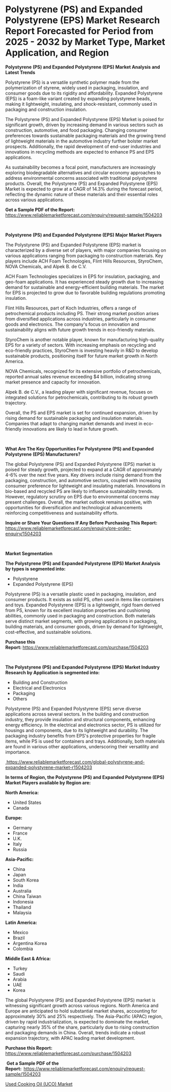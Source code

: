 <p><h1>Polystyrene (PS) and Expanded Polystyrene (EPS) Market Research Report Forecasted for Period from 2025 -  2032 by Market Type, Market Application, and Region</h1></p><p><strong>Polystyrene (PS) and Expanded Polystyrene (EPS) Market Analysis and Latest Trends</strong></p>
<p><p>Polystyrene (PS) is a versatile synthetic polymer made from the polymerization of styrene, widely used in packaging, insulation, and consumer goods due to its rigidity and affordability. Expanded Polystyrene (EPS) is a foam-like variant created by expanding polystyrene beads, making it lightweight, insulating, and shock-resistant, commonly used in packaging and construction insulation.</p><p>The Polystyrene (PS) and Expanded Polystyrene (EPS) Market is poised for significant growth, driven by increasing demand in various sectors such as construction, automotive, and food packaging. Changing consumer preferences towards sustainable packaging materials and the growing trend of lightweight materials in the automotive industry further bolster market prospects. Additionally, the rapid development of end-user industries and innovations in recycling methods are expected to enhance PS and EPS applications.</p><p>As sustainability becomes a focal point, manufacturers are increasingly exploring biodegradable alternatives and circular economy approaches to address environmental concerns associated with traditional polystyrene products. Overall, the Polystyrene (PS) and Expanded Polystyrene (EPS) Market is expected to grow at a CAGR of 14.3% during the forecast period, reflecting the dynamic nature of these materials and their essential roles across various applications.</p></p>
<p><strong>Get a Sample PDF of the Report:&nbsp;</strong> <a href="https://www.reliablemarketforecast.com/enquiry/request-sample/1504203?utm_campaign=1906&utm_medium=2&utm_source=Github&utm_content=ia&utm_term=01022025&utm_id=polystyrene-ps-and-expanded-polystyrene-eps">https://www.reliablemarketforecast.com/enquiry/request-sample/1504203</a></p>
<p>&nbsp;</p>
<p><strong>Polystyrene (PS) and Expanded Polystyrene (EPS) Major Market Players</strong></p>
<p><p>The Polystyrene (PS) and Expanded Polystyrene (EPS) market is characterized by a diverse set of players, with major companies focusing on various applications ranging from packaging to construction materials. Key players include ACH Foam Technologies, Flint Hills Resources, StyroChem, NOVA Chemicals, and Alpek B. de C.V.</p><p>ACH Foam Technologies specializes in EPS for insulation, packaging, and geo-foam applications. It has experienced steady growth due to increasing demand for sustainable and energy-efficient building materials. The market for EPS is projected to grow due to favorable building regulations promoting insulation.</p><p>Flint Hills Resources, part of Koch Industries, offers a range of petrochemical products including PS. Their strong market position arises from diversified applications across industries, particularly in consumer goods and electronics. The company's focus on innovation and sustainability aligns with future growth trends in eco-friendly materials.</p><p>StyroChem is another notable player, known for manufacturing high-quality EPS for a variety of sectors. With increasing emphasis on recycling and eco-friendly practices, StyroChem is investing heavily in R&D to develop sustainable products, positioning itself for future market growth in North America.</p><p>NOVA Chemicals, recognized for its extensive portfolio of petrochemicals, reported annual sales revenue exceeding $4 billion, indicating strong market presence and capacity for innovation.</p><p>Alpek B. de C.V., a leading player with significant revenue, focuses on integrated solutions for petrochemicals, contributing to its robust growth trajectory. </p><p>Overall, the PS and EPS market is set for continued expansion, driven by rising demand for sustainable packaging and insulation materials. Companies that adapt to changing market demands and invest in eco-friendly innovations are likely to lead in future growth.</p></p>
<p>&nbsp;</p>
<p><strong>What Are The Key Opportunities For Polystyrene (PS) and Expanded Polystyrene (EPS) Manufacturers?</strong></p>
<p><p>The global Polystyrene (PS) and Expanded Polystyrene (EPS) market is poised for steady growth, projected to expand at a CAGR of approximately 4-6% over the next five years. Key drivers include rising demand from the packaging, construction, and automotive sectors, coupled with increasing consumer preference for lightweight and insulating materials. Innovations in bio-based and recycled PS are likely to influence sustainability trends. However, regulatory scrutiny on EPS due to environmental concerns may present challenges. Overall, the market outlook remains positive, with opportunities for diversification and technological advancements reinforcing competitiveness and sustainability efforts.</p></p>
<p><strong>Inquire or Share Your Questions If Any Before Purchasing This Report:</strong> <a href="https://www.reliablemarketforecast.com/enquiry/pre-order-enquiry/1504203?utm_campaign=1906&utm_medium=2&utm_source=Github&utm_content=ia&utm_term=01022025&utm_id=polystyrene-ps-and-expanded-polystyrene-eps">https://www.reliablemarketforecast.com/enquiry/pre-order-enquiry/1504203</a></p>
<p>&nbsp;</p>
<p><strong>Market Segmentation</strong></p>
<p><strong>The Polystyrene (PS) and Expanded Polystyrene (EPS) Market Analysis by types is segmented into:</strong></p>
<p><ul><li>Polystyrene</li><li>Expanded Polystyrene (EPS)</li></ul></p>
<p><p>Polystyrene (PS) is a versatile plastic used in packaging, insulation, and consumer products. It exists as solid PS, often used in items like containers and toys. Expanded Polystyrene (EPS) is a lightweight, rigid foam derived from PS, known for its excellent insulation properties and cushioning abilities, commonly used in packaging and construction. Both materials serve distinct market segments, with growing applications in packaging, building materials, and consumer goods, driven by demand for lightweight, cost-effective, and sustainable solutions.</p></p>
<p><strong>Purchase this Report:&nbsp;</strong><a href="https://www.reliablemarketforecast.com/purchase/1504203?utm_campaign=1906&utm_medium=2&utm_source=Github&utm_content=ia&utm_term=01022025&utm_id=polystyrene-ps-and-expanded-polystyrene-eps">https://www.reliablemarketforecast.com/purchase/1504203</a></p>
<p>&nbsp;</p>
<p><strong>The Polystyrene (PS) and Expanded Polystyrene (EPS) Market Industry Research by Application is segmented into:</strong></p>
<p><ul><li>Building and Construction</li><li>Electrical and Electronics</li><li>Packaging</li><li>Others</li></ul></p>
<p><p>Polystyrene (PS) and Expanded Polystyrene (EPS) serve diverse applications across several sectors. In the building and construction industry, they provide insulation and structural components, enhancing energy efficiency. In the electrical and electronics sector, PS is utilized for housings and components, due to its lightweight and durability. The packaging industry benefits from EPS's protective properties for fragile items, while PS is used for containers and trays. Additionally, both materials are found in various other applications, underscoring their versatility and importance.</p></p>
<p><a href="https://www.reliablemarketforecast.com/global-polystyrene-and-expanded-polystyrene-market-r1504203?utm_campaign=1906&utm_medium=2&utm_source=Github&utm_content=ia&utm_term=01022025&utm_id=polystyrene-ps-and-expanded-polystyrene-eps">&nbsp;https://www.reliablemarketforecast.com/global-polystyrene-and-expanded-polystyrene-market-r1504203</a></p>
<p><strong>In terms of Region, the Polystyrene (PS) and Expanded Polystyrene (EPS) Market Players available by Region are:</strong></p>
<p>
    <p> <strong> North America: </strong>
        <ul>
            <li>United States</li>
            <li>Canada</li>
        </ul>
        </p> 
    <p> <strong> Europe: </strong>
        <ul>
            <li>Germany</li>
            <li>France</li>
            <li>U.K.</li>
            <li>Italy</li>
            <li>Russia</li>
        </ul>
        </p> 
    <p> <strong> Asia-Pacific: </strong>
        <ul>
            <li>China</li>
            <li>Japan</li>
            <li>South Korea</li>
            <li>India</li>
            <li>Australia</li>
            <li>China Taiwan</li>
            <li>Indonesia</li>
            <li>Thailand</li>
            <li>Malaysia</li>
        </ul>
        </p> 
    <p> <strong> Latin America: </strong>
        <ul>
            <li>Mexico</li>
            <li>Brazil</li>
            <li>Argentina Korea</li>
            <li>Colombia</li>
        </ul>
        </p> 
    <p> <strong> Middle East & Africa: </strong>
        <ul>
            <li>Turkey</li>
            <li>Saudi</li>
            <li>Arabia</li>
            <li>UAE</li>
            <li>Korea</li>
        </ul>
    </p>
    </p>
<p><p>The global Polystyrene (PS) and Expanded Polystyrene (EPS) market is witnessing significant growth across various regions. North America and Europe are anticipated to hold substantial market shares, accounting for approximately 30% and 25% respectively. The Asia-Pacific (APAC) region, driven by rapid industrialization, is expected to dominate the market, capturing nearly 35% of the share, particularly due to rising construction and packaging demands in China. Overall, trends indicate a robust expansion trajectory, with APAC leading market development.</p></p>
<p><strong>Purchase this Report: </strong><a href="https://www.reliablemarketforecast.com/purchase/1504203?utm_campaign=1906&utm_medium=2&utm_source=Github&utm_content=ia&utm_term=01022025&utm_id=polystyrene-ps-and-expanded-polystyrene-eps">https://www.reliablemarketforecast.com/purchase/1504203</a></p>
<p>&nbsp;<strong>Get a Sample PDF of the Report:&nbsp;&nbsp;</strong><a href="https://www.reliablemarketforecast.com/enquiry/request-sample/1504203?utm_campaign=1906&utm_medium=2&utm_source=Github&utm_content=ia&utm_term=01022025&utm_id=polystyrene-ps-and-expanded-polystyrene-eps">https://www.reliablemarketforecast.com/enquiry/request-sample/1504203</a></p>
<p><strong></strong></p>
<p><p><a href="https://github.com/dringals/Market-Research-Report-List-6/blob/main/used-cooking-oil-uco-market.md?utm_campaign=1906&utm_medium=2&utm_source=Github&utm_content=ia&utm_term=01022025&utm_id=polystyrene-ps-and-expanded-polystyrene-eps">Used Cooking Oil (UCO) Market</a></p></p>